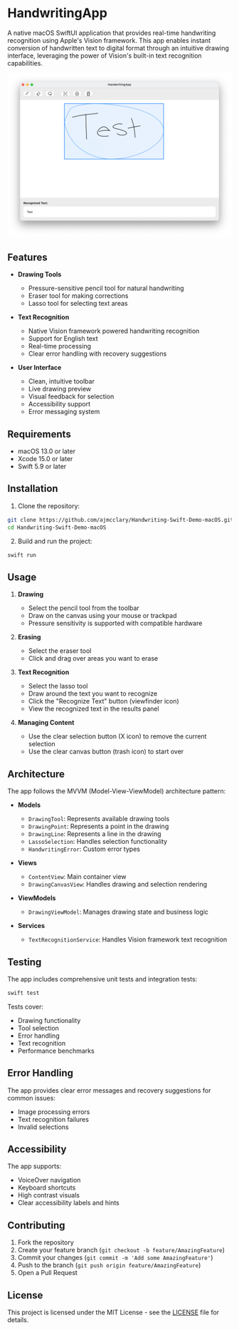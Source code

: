 # HandwritingApp

A native macOS SwiftUI application that provides real-time handwriting recognition using Apple's Vision framework. This app enables instant conversion of handwritten text to digital format through an intuitive drawing interface, leveraging the power of Vision's built-in text recognition capabilities.

![HandwritingApp Screenshot](docs/example.png)

## Features

- **Drawing Tools**
  - Pressure-sensitive pencil tool for natural handwriting
  - Eraser tool for making corrections
  - Lasso tool for selecting text areas

- **Text Recognition**
  - Native Vision framework powered handwriting recognition
  - Support for English text
  - Real-time processing
  - Clear error handling with recovery suggestions

- **User Interface**
  - Clean, intuitive toolbar
  - Live drawing preview
  - Visual feedback for selection
  - Accessibility support
  - Error messaging system

## Requirements

- macOS 13.0 or later
- Xcode 15.0 or later
- Swift 5.9 or later

## Installation

1. Clone the repository:
```bash
git clone https://github.com/ajmcclary/Handwriting-Swift-Demo-macOS.git
cd Handwriting-Swift-Demo-macOS
```

2. Build and run the project:
```bash
swift run
```

## Usage

1. **Drawing**
   - Select the pencil tool from the toolbar
   - Draw on the canvas using your mouse or trackpad
   - Pressure sensitivity is supported with compatible hardware

2. **Erasing**
   - Select the eraser tool
   - Click and drag over areas you want to erase

3. **Text Recognition**
   - Select the lasso tool
   - Draw around the text you want to recognize
   - Click the "Recognize Text" button (viewfinder icon)
   - View the recognized text in the results panel

4. **Managing Content**
   - Use the clear selection button (X icon) to remove the current selection
   - Use the clear canvas button (trash icon) to start over

## Architecture

The app follows the MVVM (Model-View-ViewModel) architecture pattern:

- **Models**
  - `DrawingTool`: Represents available drawing tools
  - `DrawingPoint`: Represents a point in the drawing
  - `DrawingLine`: Represents a line in the drawing
  - `LassoSelection`: Handles selection functionality
  - `HandwritingError`: Custom error types

- **Views**
  - `ContentView`: Main container view
  - `DrawingCanvasView`: Handles drawing and selection rendering

- **ViewModels**
  - `DrawingViewModel`: Manages drawing state and business logic

- **Services**
  - `TextRecognitionService`: Handles Vision framework text recognition

## Testing

The app includes comprehensive unit tests and integration tests:

```bash
swift test
```

Tests cover:
- Drawing functionality
- Tool selection
- Error handling
- Text recognition
- Performance benchmarks

## Error Handling

The app provides clear error messages and recovery suggestions for common issues:
- Image processing errors
- Text recognition failures
- Invalid selections

## Accessibility

The app supports:
- VoiceOver navigation
- Keyboard shortcuts
- High contrast visuals
- Clear accessibility labels and hints

## Contributing

1. Fork the repository
2. Create your feature branch (`git checkout -b feature/AmazingFeature`)
3. Commit your changes (`git commit -m 'Add some AmazingFeature'`)
4. Push to the branch (`git push origin feature/AmazingFeature`)
5. Open a Pull Request

## License

This project is licensed under the MIT License - see the [LICENSE](LICENSE) file for details.
